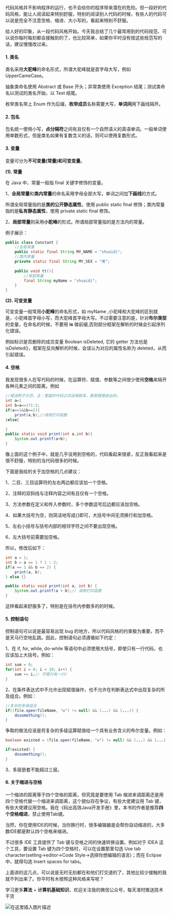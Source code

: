 

代码风格并不影响程序的运行，也不会给你的程序带来潜在的危险。但一段好的代码风格，能让人阅读起来特别舒服，特别的阅读别人代码的时候，有些人的代码可以说是完全不注意空格、缩进、大小写的，看起来特别不舒服。

给人好的印象，从一段代码风格开始。今天我总结了几个最常用到的代码规范、可以说你每时每刻都会接触到的了，也比较简单，如果你平时没有按这些规范写的话，建议慢慢改过来。

#### 1. 类名

类名采用**大驼峰**的命名形式，所谓大驼峰就是首字母大写，例如UpperCameCase。

抽象类命名使用 Abstract 或 Base 开头；异常类使用 Exception 结尾；测试类命名以测试的类名开始，以 Test 结尾。

枚举类名带上 Enum 作为后缀，**枚举成员**名称需要大写，**单词间**用下画线隔开。

#### 2. 包名

包名统一使用小写，**点分隔符**之间有且仅有一个自然语义的英语单词。一般单词使用单数形式，但是类名如果有复数含义的话，则可以使用复数形式。

#### 3. 变量

变量可分为**不可变量(常量)**和**可变变量**。

**(1). 常量**

在 Java 中，常量一般指 final 关键字修饰的变量。

1、**全局常量**和**类内常量**的命名采用字母全部大写，单词之间加**下画线**的方式。

所谓全局常量指的是**类的公开静态属性**，使用 public static final 修饰；类内常量指的是**私有静态属性**，使用 private static final 修饰。

2、**局部常量**则采用**小驼峰**的形式。所谓局部常量指的是方法内的常量。



例子展示：

```java
public class Constant {
    //全局常量
    public static final String MY_NAME = "shuaidi";
    //类内常量
    private static final String MY_SEX = "男";
    
    public void tt(){
        //局部常量
        final String myName = "shuaidi";
    }
}
```

**(2). 可变变量**

可变变量一般常用**小驼峰**的命名形式，如 myName ,小驼峰和大驼峰的区别就是，小驼峰首字母小写，而大驼峰首字母大写。不过需要注意的是，针对**布尔类型**的变量，在命名的时候，不要用 **is** 做前缀,否则部分框架在解析的时候会引起序列化错误。

例如标识是否删除的成员变量 Boolean isDeleted, 它的 getter 方法也是 isDeleted()，框架在反向解析的时候，会误认为对应的属性名称为 deleted，从而引起错误。

#### 4. 空格

我发现很多人在写代码的时候，在运算符、赋值、参数等之间很少使用**空格**来隔开各种元素之间的距离，例如

```java
//错误例子示范，注：里面的代码之间没啥联系，都是随意给出的。
int a=1
int b=a==1?1:2;
if(a==1&&b==2){
    print(a,b);//调用打印函数
}else{
    
}
public static void print(int a,int b){
    System.out.printf(a+b);
}
```

像上面的这个例子中，就是几乎没用到空格的，代码看起来很紧，反正我看起来是很不舒服，特别的当代码很多的时候。

下面是我给的关于加空格的几点建议：

1、二目、三目运算符的左右两边都应该加一个空格。

2、注释的双斜线与注释内容之间有且仅有一个空格。

3、方法参数在定义和传入参数时，多个参数逗号后边都应该加空格。

4、如果大括号为空，则简洁地写成{}即可，大括号中间无须换行和加空格。

5、左右小括号与括号内部的相邻字符之间不要出现空格。

6、左大括号前需要加空格。

所以，修改后如下：

```java
int a = 1;
int b = a == 1 ? 1 : 2;
if(a == 1 && b == 2) {
    print(a, b);
} else {}

public static void print(int a, int b) {
    System.out.printf(a + b);// 调用打印函数
}
```

这样看起来舒服多了，特别是在括号内参数多的的时候。

#### 5. 控制语句

控制语句可以说是最容易出现 bug 的地方，所以代码风格的约束极为重要，而不是天马行空地乱跳。因此，控制语句必须遵循如下约定：

1、在 if, for, while, do-while 等语句中必须使用大括号，即使只有一行代码，也应该加上大括号。例如：

```java
int sum = 0;
for(int i = 0; i < 10; i++) {
    sum += i;// 尽管只有一行/
}
```

2、在条件表达式中不允许出现赋值操作，也不允许在判断表达式中出现复杂的所及组合。例如：

```java
//复杂的多级组合
if((file.open(fileName, "w") != null) && (...) && (...)) {
    dosomething();
}
```

争取的做法应该是将复杂的多级运算赋值给一个具有业务含义的布尔变量。例如：

```java
boolean existed = (file.open(fileName, "w") != null) && (...) && (...);

if(existed) {
    dosomething();
}

```

3、多层嵌套不能超过三层。

#### 6. 关于缩进与空格

一个缩进的距离等于四个空格的距离，但究竟是要使用 Tab 缩进来调距离还是用四个空格代替一个缩进来调距离，这个貌似存在争议，有些大佬建议用 Tab 键，有些大佬建议用空格。我在《码出高效Java开发手册》里，本书的作者是推荐**四个空格缩进**，禁止使用Tab键。

当然，你在使用IDE的时候，当你换行时，很多编辑器是会帮你自动缩进的，大多数IDE都是默认四个空格来缩进。

不过很多 IDE 工具提供了 Tab 键与空格之间的快速转换设置。例如对于 IDEA 这个工具，要设置 Tab 键为四个空格时，可以在设置那里勾选 Use tab character(setting->editor->Code Style->选择你想编辑的语言)；而在 Eclipse 中，就得勾选 Insert spaces for tabs。

上面讲的这几点，可以说是无时无刻都在和他们打交道的了，其他比较少接触的我就不列出来了。你平时有木按照这种风格来写呢？

学习更多**算法** + **计算机基础知识**，欢迎关注我的微信公众号，每天准时推送技术干货

![在这里插入图片描述](https://img-blog.csdnimg.cn/20200306223728524.png?x-oss-process=image/watermark,type_ZmFuZ3poZW5naGVpdGk,shadow_10,text_aHR0cHM6Ly9ibG9nLmNzZG4ubmV0L20wXzM3OTA3Nzk3,size_16,color_FFFFFF,t_70)



